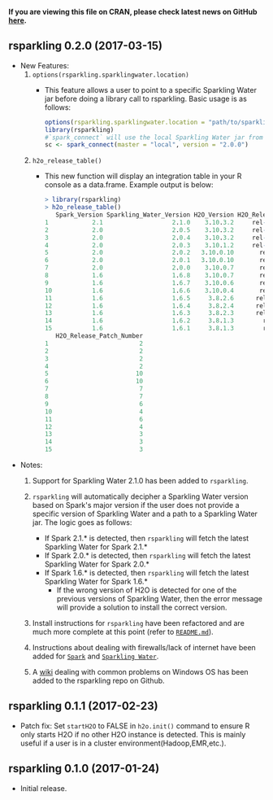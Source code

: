 **If you are viewing this file on CRAN, please check latest news on GitHub [here](https://github.com/h2oai/rsparkling/blob/master/NEWS.md).**

rsparkling 0.2.0 (2017-03-15)
-----------------
* New Features: 
	1. `options(rsparkling.sparklingwater.location)`
		* This feature allows a user to point to a specific Sparkling Water jar before doing a library call 		  to rsparkling. Basic usage is as follows: 
			
			``` r
			options(rsparkling.sparklingwater.location = "path/to/sparkling_water.jar")
			library(rsparkling) 
			#`spark_connect` will use the local Sparkling Water jar from the above `options()` call. 
			sc <- spark_connect(master = "local", version = "2.0.0") 
			```	
	2. `h2o_release_table()`
		* This new function will display an integration table in your R console as a data.frame. Example 		  output is below: 
		
			``` r
			> library(rsparkling)
			> h2o_release_table()
			   Spark_Version Sparkling_Water_Version H2O_Version H2O_Release_Name
			1            2.1                   2.1.0    3.10.3.2     rel-tverberg
			2            2.0                   2.0.5    3.10.3.2     rel-tverberg
			3            2.0                   2.0.4    3.10.3.2     rel-tverberg
			4            2.0                   2.0.3    3.10.1.2     rel-turnbull
			5            2.0                   2.0.2   3.10.0.10       rel-turing
			6            2.0                   2.0.1   3.10.0.10       rel-turing
			7            2.0                   2.0.0    3.10.0.7       rel-turing
			8            1.6                   1.6.8    3.10.0.7       rel-turing
			9            1.6                   1.6.7    3.10.0.6       rel-turing
			10           1.6                   1.6.6    3.10.0.4       rel-turing
			11           1.6                   1.6.5     3.8.2.6      rel-turchin
			12           1.6                   1.6.4     3.8.2.4      rel-turchin
			13           1.6                   1.6.3     3.8.2.3      rel-turchin
			14           1.6                   1.6.2     3.8.1.3        rel-turan
			15           1.6                   1.6.1     3.8.1.3        rel-turan
			   H2O_Release_Patch_Number
			1                         2
			2                         2
			3                         2
			4                         2
			5                        10
			6                        10
			7                         7
			8                         7
			9                         6
			10                        4
			11                        6
			12                        4
			13                        3
			14                        3
			15                        3
			```
* Notes:
	1. Support for Sparkling Water 2.1.0 has been added to `rsparkling`.
	2. `rsparkling` will automatically decipher a Sparkling Water version based on Spark's major version 		if the user does not provide a specific version of Sparkling Water and a path to a Sparkling Water 		jar. The logic goes as follows: 
	   
	   * If Spark 2.1.* is detected, then `rsparkling` will fetch the latest Sparkling Water for Spark 2.1.*
	   * If Spark 2.0.* is detected, then `rsparkling` will fetch the latest Sparkling Water for Spark 2.0.*
	   * If Spark 1.6.* is detected, then `rsparkling` will fetch the latest Sparkling Water for Spark 1.6.*
			* If the wrong version of H2O is detected for one of the previous versions of Sparkling Water, 			  then the error message will provide a solution to install the correct version. 
	3. Install instructions for `rsparkling` have been refactored and are much more complete at this point 	   (refer to [`README.md`](https://github.com/h2oai/rsparkling/blob/master/README.md)).
	4. Instructions about dealing with firewalls/lack of internet have been added for [`Spark`](https://github.com/h2oai/rsparkling/blob/master/README.md#note-the-previous-command-requires-access-to-the-internet) and [`Sparkling Water`](https://github.com/h2oai/rsparkling/blob/master/README.md#note-the-previous-command-requires-access-to-the-internet-1).  
	5. A [wiki](https://github.com/h2oai/rsparkling/wiki/RSparkling-on-Windows) dealing with common problems on Windows OS has been added to the rsparkling repo on Github.


rsparkling 0.1.1 (2017-02-23)
-----------------
* Patch fix: Set `startH2O` to FALSE in `h2o.init()` command to ensure R only starts H2O if no other H2O instance is detected. This is mainly useful if a user is in a cluster environment(Hadoop,EMR,etc.).

rsparkling 0.1.0 (2017-01-24)
-----------------
* Initial release. 
